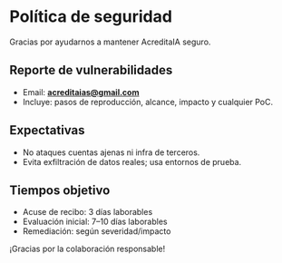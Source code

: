 # Política de seguridad

Gracias por ayudarnos a mantener AcreditaIA seguro.

## Reporte de vulnerabilidades
- Email: **acreditaias@gmail.com**
- Incluye: pasos de reproducción, alcance, impacto y cualquier PoC.

## Expectativas
- No ataques cuentas ajenas ni infra de terceros.
- Evita exfiltración de datos reales; usa entornos de prueba.

## Tiempos objetivo
- Acuse de recibo: 3 días laborables
- Evaluación inicial: 7–10 días laborables
- Remediación: según severidad/impacto

¡Gracias por la colaboración responsable!
